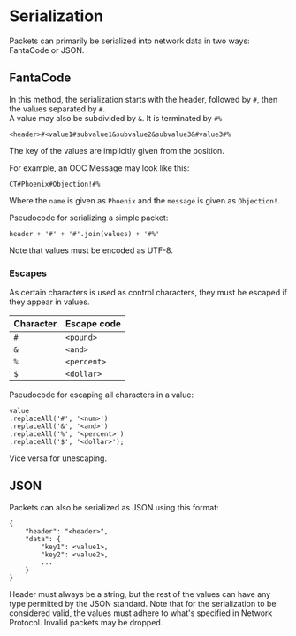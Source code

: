 # Serialization

Packets can primarily be serialized into network data in two ways:
FantaCode or JSON.

## FantaCode

In this method, the serialization starts with the header,
followed by `#`, then the values separated by `#`.  
A value may also be subdivided by `&`. It is terminated by `#%` 
```
<header>#<value1#subvalue1&subvalue2&subvalue3&#value3#%
```
The key of the values are implicitly given from the position.

For example, an OOC Message may look like this:
```
CT#Phoenix#Objection!#%
```
Where the `name` is given as `Phoenix` and the `message` is given as `Objection!`.

Pseudocode for serializing a simple packet:
```
header + '#' + '#'.join(values) + '#%'
```

Note that values must be encoded as UTF-8.

### Escapes
As certain characters is used as control characters, they must be
escaped if they appear in values.

| Character | Escape code |
|-----------|-------------|
| `#`       | `<pound>`   |
| `&`       | `<and>`     |
| `%`       | `<percent>` |
| `$`       | `<dollar>`  |

Pseudocode for escaping all characters in a value:
```
value
.replaceAll('#', '<num>')
.replaceAll('&', '<and>')
.replaceAll('%', '<percent>')
.replaceAll('$', '<dollar>');
```

Vice versa for unescaping.

## JSON

Packets can also be serialized as JSON using this format:
```(json)
{
    "header": "<header>",
    "data": {
        "key1": <value1>,
        "key2": <value2>,
        ...
    }
}
```

Header must always be a string, but the rest of the values
can have any type permitted by the JSON standard.
Note that for the serialization to be considered valid,
the values must adhere to what's specified in Network Protocol.
Invalid packets may be dropped.
